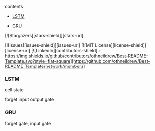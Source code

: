 contents

* [LSTM](#LSTM)

- [GRU](#GRU)





[![Stargazers][stars-shield]][stars-url]





[![Issues][issues-shield]][issues-url]
[![MIT License][license-shield]][license-url]
[![LinkedIn][contributors-shield] : https://img.shields.io/github/contributors/othneildrew/Best-README-Template.svg?style=flat-square][https://github.com/othneildrew/Best-README-Template/network/members]







































### LSTM

cell state

forget input output gate

### GRU

forget gate, input gate